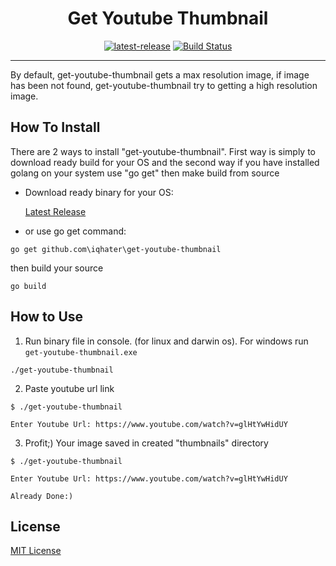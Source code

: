 
<h1 align="center">Get Youtube Thumbnail</h1>
<div align="center">
<a href="https://github.com/iqhater/get-youtube-thumbnail/releases/tag/v1.0.0">
<img src="https://img.shields.io/badge/Latest%20Release-v1.0.0-73C0E7.svg?style=flat-square" alt="latest-release"></a>
<a href='https://semaphoreci.com/iqhater/get-youtube-thumbnail'> <img src='https://semaphoreci.com/api/v1/iqhater/get-youtube-thumbnail/branches/master/badge.svg' alt='Build Status'></a>
<!-- <a href="https://codecov.io/">
<img src="https://img.shields.io/scrutinizer/coverage/g/filp/whoops.svg?style=flat-square" alt="code-coverage"></a> -->
</div>
<hr>

By default, get-youtube-thumbnail gets a max resolution image, if image has been not found, get-youtube-thumbnail try to getting a high resolution image.


## How To Install

There are 2 ways to install "get-youtube-thumbnail". First way is simply to download ready build for your OS and the second way if you have installed golang on your system use "go get" then make build from source 

- Download ready binary for your OS:

     [Latest Release](https://github.com/iqhater/get-youtube-thumbnail/releases/tag/v1.0.0)
     <!-- https://github.com/goreleaser/goreleaser/releases/tag/v0.45.1 -->

 - or use go get command:
```
go get github.com\iqhater\get-youtube-thumbnail
```
then build your source
```
go build
```
 

## How to Use

1. Run binary file in console. (for linux and darwin os). For windows run `get-youtube-thumbnail.exe`
```
./get-youtube-thumbnail
```
2. Paste youtube url link
```
$ ./get-youtube-thumbnail

Enter Youtube Url: https://www.youtube.com/watch?v=glHtYwHidUY
```
3. Profit;) Your image saved in created "thumbnails" directory
```
$ ./get-youtube-thumbnail

Enter Youtube Url: https://www.youtube.com/watch?v=glHtYwHidUY

Already Done:)
```

## License

[MIT License](LICENSE)